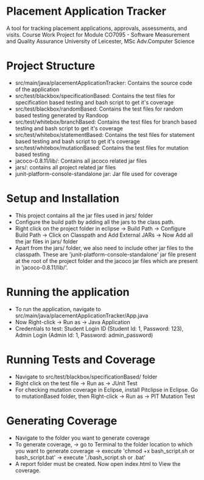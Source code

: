 # Placement Application Tracker
A tool for tracking placement applications, approvals, assessments, and visits.
Course Work Project for Module CO7095 - Software Measurement and Quality Assurance
University of Leicester, MSc Adv.Computer Science

# Project Structure
- src/main/java/placementApplicationTracker: Contains the source code of the application
- src/test/blackbox/specificationBased: Contains the test files for specification based testing and bash script to get it's coverage
- src/test/blackbox/randomBased: Contains the test files for random based testing generated by Randoop
- src/test/whitebox/branchBased: Contains the test files for branch based testing and bash script to get it's coverage
- src/test/whitebox/statementBased: Contains the test files for statement based testing and bash script to get it's coverage
- src/test/whitebox/mutationBased: Contains the test files for mutation based testing
- jacoco-0.8.11/lib/: Contains all jacoco related jar files
- jars/: contains all project related jar files
- junit-platform-console-standalone jar: Jar file used for coverage 

# Setup and Installation
- This project contains all the jar files used in jars/ folder
- Configure the build path by adding all the jars to the class path.
- Right click on the project folder in eclipse -> Build Path -> Configure Build Path -> Click on Classpath and Add External JARs -> Now Add all the jar files in jars/ folder
- Apart from the jars/ folder, we also need to include other jar files to the classpath. These are 'junit-platform-console-standalone' jar file present at the root of the project folder and the jacoco jar files which are present in 'jacoco-0.8.11/lib/'.


# Running the application
- To run the application, navigate to src/main/java/placementApplicationTracker/App.java
- Now Right-click -> Run as -> Java Application
- Credentials to test: Student Login ID (Student Id: 1, Password: 123), Admin Login (Admin Id: 1, Password: admin_password)

# Running Tests and Coverage
- Navigate to src/test/blackbox/specificationBased/ folder
- Right click on the test file -> Run as -> JUnit Test
- For checking mutation coverage in Eclipse, install Pitclipse in Eclipse. Go to mutationBased folder, then Right-click -> Run as -> PIT Mutation Test 

# Generating Coverage
- Navigate to the folder you want to generate coverage
- To generate coverage,
                        -> go to Terminal to the folder location to which you want to generate coverage
                        -> execute 'chmod +x bash_script.sh or bash_script.bat'
                        -> execute './bash_script.sh or .bat'
- A report folder must be created. Now open index.html to View the coverage.
  
